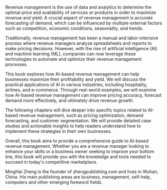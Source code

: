 
Revenue management is the use of data and analytics to determine the optimal price and availability of services or products in order to maximize revenue and yield. A crucial aspect of revenue management is accurate forecasting of demand, which can be influenced by multiple external factors such as competition, economic conditions, seasonality, and trends.

Traditionally, revenue management has been a manual and labor-intensive process where revenue managers analyze spreadsheets and reports to make pricing decisions. However, with the rise of artificial intelligence (AI) and machine learning (ML), companies can now leverage these technologies to automate and optimize their revenue management processes.

This book explores how AI-based revenue management can help businesses maximize their profitability and yield. We will discuss the practical applications of AI in various industries, including hospitality, airlines, and e-commerce. Through real-world examples, we will examine how AI-based revenue management can improve pricing accuracy, forecast demand more effectively, and ultimately drive revenue growth.

The following chapters will dive deeper into specific topics related to AI-based revenue management, such as pricing optimization, demand forecasting, and customer segmentation. We will provide detailed case studies and actionable insights to help readers understand how to implement these strategies in their own businesses.

Overall, this book aims to provide a comprehensive guide to AI-based revenue management. Whether you are a revenue manager looking to enhance your skills or a business owner seeking to improve your bottom line, this book will provide you with the knowledge and tools needed to succeed in today's competitive marketplace.

MingHai Zheng is the founder of zhengpublishing.com and lives in Wuhan, China. His main publishing areas are business, management, self-help, computers and other emerging foreword fields.
